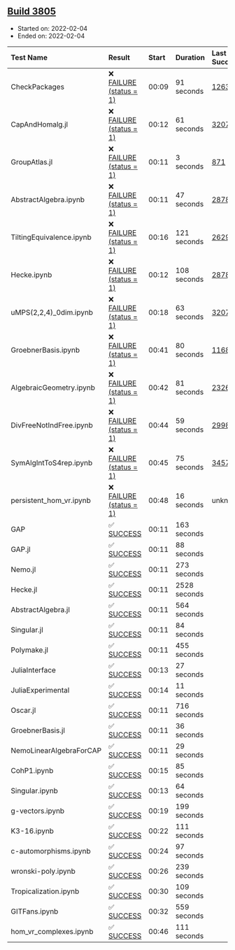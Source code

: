 ## [Build 3805](https://oscarci.mathematik.uni-kl.de/job/oscar-stable/3805/)

* Started on: 2022-02-04
* Ended on: 2022-02-04

| Test Name    | Result | Start | Duration | Last Success | First Failure |
|:-------------|:-------|:------|:---------|:-------------|:--------------|
| CheckPackages | ❌ [FAILURE (status = 1)](https://oscarci.mathematik.uni-kl.de/job/oscar-stable/3805/artifact/logs/build-3805/CheckPackages.log) | 00:09 | 91 seconds | [1263](https://oscarci.mathematik.uni-kl.de/job/oscar-stable/1263/) | [1264](https://oscarci.mathematik.uni-kl.de/job/oscar-stable/1264/) |
| CapAndHomalg.jl | ❌ [FAILURE (status = 1)](https://oscarci.mathematik.uni-kl.de/job/oscar-stable/3805/artifact/logs/build-3805/CapAndHomalg.jl.log) | 00:12 | 61 seconds | [3207](https://oscarci.mathematik.uni-kl.de/job/oscar-stable/3207/) | [3208](https://oscarci.mathematik.uni-kl.de/job/oscar-stable/3208/) |
| GroupAtlas.jl | ❌ [FAILURE (status = 1)](https://oscarci.mathematik.uni-kl.de/job/oscar-stable/3805/artifact/logs/build-3805/GroupAtlas.jl.log) | 00:11 | 3 seconds | [871](https://oscarci.mathematik.uni-kl.de/job/oscar-stable/871/) | [872](https://oscarci.mathematik.uni-kl.de/job/oscar-stable/872/) |
| AbstractAlgebra.ipynb | ❌ [FAILURE (status = 1)](https://oscarci.mathematik.uni-kl.de/job/oscar-stable/3805/artifact/logs/build-3805/AbstractAlgebra.ipynb.log) | 00:11 | 47 seconds | [2878](https://oscarci.mathematik.uni-kl.de/job/oscar-stable/2878/) | [2879](https://oscarci.mathematik.uni-kl.de/job/oscar-stable/2879/) |
| TiltingEquivalence.ipynb | ❌ [FAILURE (status = 1)](https://oscarci.mathematik.uni-kl.de/job/oscar-stable/3805/artifact/logs/build-3805/TiltingEquivalence.ipynb.log) | 00:16 | 121 seconds | [2629](https://oscarci.mathematik.uni-kl.de/job/oscar-stable/2629/) | [2630](https://oscarci.mathematik.uni-kl.de/job/oscar-stable/2630/) |
| Hecke.ipynb | ❌ [FAILURE (status = 1)](https://oscarci.mathematik.uni-kl.de/job/oscar-stable/3805/artifact/logs/build-3805/Hecke.ipynb.log) | 00:12 | 108 seconds | [2878](https://oscarci.mathematik.uni-kl.de/job/oscar-stable/2878/) | [2879](https://oscarci.mathematik.uni-kl.de/job/oscar-stable/2879/) |
| uMPS(2,2,4)_0dim.ipynb | ❌ [FAILURE (status = 1)](https://oscarci.mathematik.uni-kl.de/job/oscar-stable/3805/artifact/logs/build-3805/uMPS-2-2-4-_0dim.ipynb.log) | 00:18 | 63 seconds | [3207](https://oscarci.mathematik.uni-kl.de/job/oscar-stable/3207/) | [3208](https://oscarci.mathematik.uni-kl.de/job/oscar-stable/3208/) |
| GroebnerBasis.ipynb | ❌ [FAILURE (status = 1)](https://oscarci.mathematik.uni-kl.de/job/oscar-stable/3805/artifact/logs/build-3805/GroebnerBasis.ipynb.log) | 00:41 | 80 seconds | [1168](https://oscarci.mathematik.uni-kl.de/job/oscar-stable/1168/) | [1169](https://oscarci.mathematik.uni-kl.de/job/oscar-stable/1169/) |
| AlgebraicGeometry.ipynb | ❌ [FAILURE (status = 1)](https://oscarci.mathematik.uni-kl.de/job/oscar-stable/3805/artifact/logs/build-3805/AlgebraicGeometry.ipynb.log) | 00:42 | 81 seconds | [2326](https://oscarci.mathematik.uni-kl.de/job/oscar-stable/2326/) | [2327](https://oscarci.mathematik.uni-kl.de/job/oscar-stable/2327/) |
| DivFreeNotIndFree.ipynb | ❌ [FAILURE (status = 1)](https://oscarci.mathematik.uni-kl.de/job/oscar-stable/3805/artifact/logs/build-3805/DivFreeNotIndFree.ipynb.log) | 00:44 | 59 seconds | [2998](https://oscarci.mathematik.uni-kl.de/job/oscar-stable/2998/) | [2999](https://oscarci.mathematik.uni-kl.de/job/oscar-stable/2999/) |
| SymAlgIntToS4rep.ipynb | ❌ [FAILURE (status = 1)](https://oscarci.mathematik.uni-kl.de/job/oscar-stable/3805/artifact/logs/build-3805/SymAlgIntToS4rep.ipynb.log) | 00:45 | 75 seconds | [3457](https://oscarci.mathematik.uni-kl.de/job/oscar-stable/3457/) | [3458](https://oscarci.mathematik.uni-kl.de/job/oscar-stable/3458/) |
| persistent_hom_vr.ipynb | ❌ [FAILURE (status = 1)](https://oscarci.mathematik.uni-kl.de/job/oscar-stable/3805/artifact/logs/build-3805/persistent_hom_vr.ipynb.log) | 00:48 | 16 seconds | unknown | unknown |
| GAP | ✅ [SUCCESS](https://oscarci.mathematik.uni-kl.de/job/oscar-stable/3805/artifact/logs/build-3805/GAP.log) | 00:11 | 163 seconds |  |  |
| GAP.jl | ✅ [SUCCESS](https://oscarci.mathematik.uni-kl.de/job/oscar-stable/3805/artifact/logs/build-3805/GAP.jl.log) | 00:11 | 88 seconds |  |  |
| Nemo.jl | ✅ [SUCCESS](https://oscarci.mathematik.uni-kl.de/job/oscar-stable/3805/artifact/logs/build-3805/Nemo.jl.log) | 00:11 | 273 seconds |  |  |
| Hecke.jl | ✅ [SUCCESS](https://oscarci.mathematik.uni-kl.de/job/oscar-stable/3805/artifact/logs/build-3805/Hecke.jl.log) | 00:11 | 2528 seconds |  |  |
| AbstractAlgebra.jl | ✅ [SUCCESS](https://oscarci.mathematik.uni-kl.de/job/oscar-stable/3805/artifact/logs/build-3805/AbstractAlgebra.jl.log) | 00:11 | 564 seconds |  |  |
| Singular.jl | ✅ [SUCCESS](https://oscarci.mathematik.uni-kl.de/job/oscar-stable/3805/artifact/logs/build-3805/Singular.jl.log) | 00:11 | 84 seconds |  |  |
| Polymake.jl | ✅ [SUCCESS](https://oscarci.mathematik.uni-kl.de/job/oscar-stable/3805/artifact/logs/build-3805/Polymake.jl.log) | 00:11 | 455 seconds |  |  |
| JuliaInterface | ✅ [SUCCESS](https://oscarci.mathematik.uni-kl.de/job/oscar-stable/3805/artifact/logs/build-3805/JuliaInterface.log) | 00:13 | 27 seconds |  |  |
| JuliaExperimental | ✅ [SUCCESS](https://oscarci.mathematik.uni-kl.de/job/oscar-stable/3805/artifact/logs/build-3805/JuliaExperimental.log) | 00:14 | 11 seconds |  |  |
| Oscar.jl | ✅ [SUCCESS](https://oscarci.mathematik.uni-kl.de/job/oscar-stable/3805/artifact/logs/build-3805/Oscar.jl.log) | 00:11 | 716 seconds |  |  |
| GroebnerBasis.jl | ✅ [SUCCESS](https://oscarci.mathematik.uni-kl.de/job/oscar-stable/3805/artifact/logs/build-3805/GroebnerBasis.jl.log) | 00:11 | 36 seconds |  |  |
| NemoLinearAlgebraForCAP | ✅ [SUCCESS](https://oscarci.mathematik.uni-kl.de/job/oscar-stable/3805/artifact/logs/build-3805/NemoLinearAlgebraForCAP.log) | 00:11 | 29 seconds |  |  |
| CohP1.ipynb | ✅ [SUCCESS](https://oscarci.mathematik.uni-kl.de/job/oscar-stable/3805/artifact/logs/build-3805/CohP1.ipynb.log) | 00:15 | 85 seconds |  |  |
| Singular.ipynb | ✅ [SUCCESS](https://oscarci.mathematik.uni-kl.de/job/oscar-stable/3805/artifact/logs/build-3805/Singular.ipynb.log) | 00:13 | 64 seconds |  |  |
| g-vectors.ipynb | ✅ [SUCCESS](https://oscarci.mathematik.uni-kl.de/job/oscar-stable/3805/artifact/logs/build-3805/g-vectors.ipynb.log) | 00:19 | 199 seconds |  |  |
| K3-16.ipynb | ✅ [SUCCESS](https://oscarci.mathematik.uni-kl.de/job/oscar-stable/3805/artifact/logs/build-3805/K3-16.ipynb.log) | 00:22 | 111 seconds |  |  |
| c-automorphisms.ipynb | ✅ [SUCCESS](https://oscarci.mathematik.uni-kl.de/job/oscar-stable/3805/artifact/logs/build-3805/c-automorphisms.ipynb.log) | 00:24 | 97 seconds |  |  |
| wronski-poly.ipynb | ✅ [SUCCESS](https://oscarci.mathematik.uni-kl.de/job/oscar-stable/3805/artifact/logs/build-3805/wronski-poly.ipynb.log) | 00:26 | 239 seconds |  |  |
| Tropicalization.ipynb | ✅ [SUCCESS](https://oscarci.mathematik.uni-kl.de/job/oscar-stable/3805/artifact/logs/build-3805/Tropicalization.ipynb.log) | 00:30 | 109 seconds |  |  |
| GITFans.ipynb | ✅ [SUCCESS](https://oscarci.mathematik.uni-kl.de/job/oscar-stable/3805/artifact/logs/build-3805/GITFans.ipynb.log) | 00:32 | 559 seconds |  |  |
| hom_vr_complexes.ipynb | ✅ [SUCCESS](https://oscarci.mathematik.uni-kl.de/job/oscar-stable/3805/artifact/logs/build-3805/hom_vr_complexes.ipynb.log) | 00:46 | 111 seconds |  |  |
